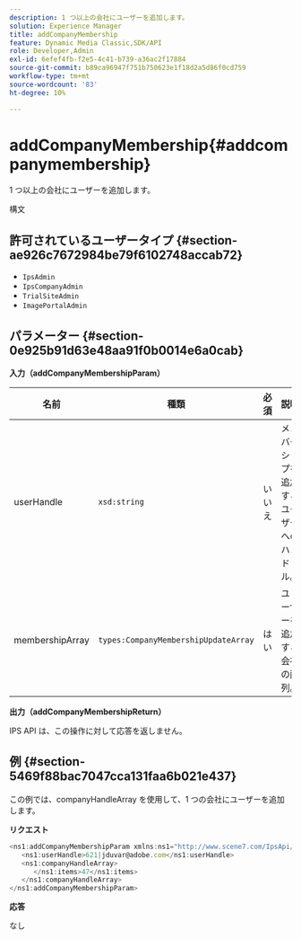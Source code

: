 ```yaml
---
description: 1 つ以上の会社にユーザーを追加します。
solution: Experience Manager
title: addCompanyMembership
feature: Dynamic Media Classic,SDK/API
role: Developer,Admin
exl-id: 6efef4fb-f2e5-4c41-b739-a36ac2f17884
source-git-commit: b89ca96947f751b750623e1f18d2a5d86f0cd759
workflow-type: tm+mt
source-wordcount: '83'
ht-degree: 10%

---
```


# addCompanyMembership{#addcompanymembership}

1 つ以上の会社にユーザーを追加します。

構文

## 許可されているユーザータイプ {#section-ae926c7672984be79f6102748accab72}

* `IpsAdmin`
* `IpsCompanyAdmin`
* `TrialSiteAdmin`
* `ImagePortalAdmin`

## パラメーター {#section-0e925b91d63e48aa91f0b0014e6a0cab}

**入力（addCompanyMembershipParam）**

| 名前 | 種類 | 必須 | 説明 |
|---|---|---|---|
| userHandle | `xsd:string` | いいえ | メンバーシップを追加するユーザーへのハンドル。 |
| membershipArray | `types:CompanyMembershipUpdateArray` | はい | ユーザーを追加する会社の配列。 |

**出力（addCompanyMembershipReturn）**

IPS API は、この操作に対して応答を返しません。

## 例 {#section-5469f88bac7047cca131faa6b021e437}

この例では、companyHandleArray を使用して、1 つの会社にユーザーを追加します。

**リクエスト**

```javascript {.line-numbers}
<ns1:addCompanyMembershipParam xmlns:ns1="http://www.scene7.com/IpsApi/xsd">
   <ns1:userHandle>621|jduvar@adobe.com</ns1:userHandle>
   <ns1:companyHandleArray>
      </ns1:items>47</ns1:items>
   </ns1:companyHandleArray>
</ns1:addCompanyMembershipParam>
```

**応答**

なし
